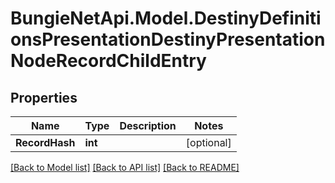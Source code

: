 # BungieNetApi.Model.DestinyDefinitionsPresentationDestinyPresentationNodeRecordChildEntry
## Properties

Name | Type | Description | Notes
------------ | ------------- | ------------- | -------------
**RecordHash** | **int** |  | [optional] 

[[Back to Model list]](../README.md#documentation-for-models) [[Back to API list]](../README.md#documentation-for-api-endpoints) [[Back to README]](../README.md)

